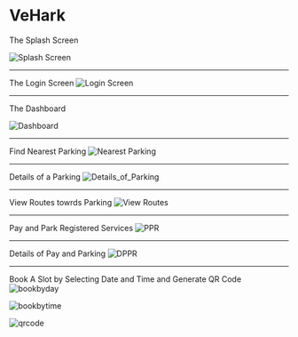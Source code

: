 VeHark
======

The Splash Screen

![Splash Screen]( images_screens/1.png)

***

The Login Screen
![Login Screen](images_screens/Login_via_OTP.png)

***

The Dashboard

![Dashboard](images_screens/Complete_dashboard.png)

***

Find Nearest Parking
![Nearest Parking](images_screens/All_nearest_Parking.png)

***

Details of a Parking
![Details_of_Parking](images_screens/Details_of_Parking.png)

***

View Routes towrds Parking
![View Routes](images_screens/Nearest_Parking.png)

***

Pay and Park Registered Services
![PPR](images_screens/Registered_Services.png)

***

Details of Pay and Parking
![DPPR](images_screens/Details_of_Pay_Park.png)

***

Book A Slot by Selecting Date and Time and Generate QR Code
![bookbyday](images_screens/Date_By_Slot.png)

![bookbytime](images_screens/Time_By_slot.png)

![qrcode](images_screens/Generate_QR_Code_for_PArking.png)

